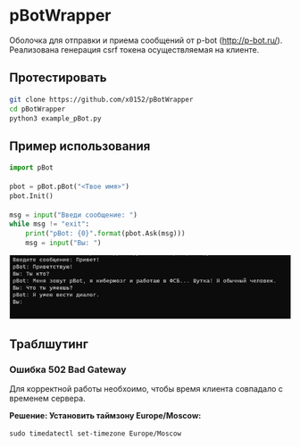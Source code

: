 # pBotWrapper
Оболочка для отправки и приема сообщений от p-bot (http://p-bot.ru/). Реализована генерация csrf токена осуществляемая на клиенте.

## Протестировать
```bash
git clone https://github.com/x0152/pBotWrapper
cd pBotWrapper
python3 example_pBot.py
```

## Пример использования
```python
import pBot

pbot = pBot.pBot("<Твое имя>")
pbot.Init()

msg = input("Введи сообщение: ")
while msg != "exit":
    print("pBot: {0}".format(pbot.Ask(msg)))
    msg = input("Вы: ")
```

<img src = "example.png"></img>
## Траблшутинг
### Ошибка 502 Bad Gateway
<p>Для корректной работы необхоимо, чтобы время клиента совпадало с временем сервера.</p>
<p><b>Решение: Установить таймзону Europe/Moscow: </b></p>
<p><code>sudo timedatectl set-timezone Europe/Moscow</code></p>
